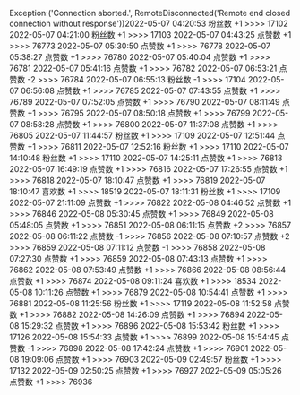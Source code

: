 Exception:('Connection aborted.', RemoteDisconnected('Remote end closed connection without response'))2022-05-07  04:20:53   粉丝数 +1 >>>> 17102
2022-05-07  04:21:00   粉丝数 +1 >>>> 17103
2022-05-07  04:43:25   点赞数 +1 >>>> 76773
2022-05-07  05:30:50   点赞数 +1 >>>> 76778
2022-05-07  05:38:27   点赞数 +1 >>>> 76780
2022-05-07  05:40:04   点赞数 +1 >>>> 76781
2022-05-07  05:41:16   点赞数 +1 >>>> 76782
2022-05-07  06:53:21   点赞数 -2 >>>> 76784
2022-05-07  06:55:13   粉丝数 -1 >>>> 17104
2022-05-07  06:56:08   点赞数 +1 >>>> 76785
2022-05-07  07:43:55   点赞数 +1 >>>> 76789
2022-05-07  07:52:05   点赞数 +1 >>>> 76790
2022-05-07  08:11:49   点赞数 +1 >>>> 76795
2022-05-07  08:50:18   点赞数 +1 >>>> 76799
2022-05-07  08:58:28   点赞数 +1 >>>> 76800
2022-05-07  11:37:08   点赞数 +1 >>>> 76805
2022-05-07  11:44:57   粉丝数 +1 >>>> 17109
2022-05-07  12:51:44   点赞数 +1 >>>> 76811
2022-05-07  12:52:16   粉丝数 +1 >>>> 17110
2022-05-07  14:10:48   粉丝数 +1 >>>> 17110
2022-05-07  14:25:11   点赞数 +1 >>>> 76813
2022-05-07  16:49:19   点赞数 +1 >>>> 76816
2022-05-07  17:26:55   点赞数 +1 >>>> 76818
2022-05-07  18:10:47   点赞数 +1 >>>> 76819
2022-05-07  18:10:47   喜欢数 +1 >>>> 18519
2022-05-07  18:11:31   粉丝数 +1 >>>> 17109
2022-05-07  21:11:09   点赞数 +1 >>>> 76822
2022-05-08  04:46:52   点赞数 +1 >>>> 76846
2022-05-08  05:30:45   点赞数 +1 >>>> 76849
2022-05-08  05:48:05   点赞数 +1 >>>> 76851
2022-05-08  06:11:15   点赞数 +2 >>>> 76857
2022-05-08  06:11:22   点赞数 -1 >>>> 76856
2022-05-08  07:10:57   点赞数 +2 >>>> 76859
2022-05-08  07:11:12   点赞数 -1 >>>> 76858
2022-05-08  07:27:30   点赞数 +1 >>>> 76859
2022-05-08  07:43:13   点赞数 +1 >>>> 76862
2022-05-08  07:53:49   点赞数 +1 >>>> 76866
2022-05-08  08:56:44   点赞数 +1 >>>> 76874
2022-05-08  09:11:24   喜欢数 +1 >>>> 18534
2022-05-08  10:11:26   点赞数 +1 >>>> 76879
2022-05-08  10:54:41   点赞数 +1 >>>> 76881
2022-05-08  11:25:56   粉丝数 +1 >>>> 17119
2022-05-08  11:52:58   点赞数 +1 >>>> 76882
2022-05-08  14:26:09   点赞数 +1 >>>> 76894
2022-05-08  15:29:32   点赞数 +1 >>>> 76896
2022-05-08  15:53:42   粉丝数 +1 >>>> 17126
2022-05-08  15:54:33   点赞数 +1 >>>> 76899
2022-05-08  15:54:45   点赞数 -1 >>>> 76898
2022-05-08  17:42:24   点赞数 +1 >>>> 76901
2022-05-08  19:09:06   点赞数 +1 >>>> 76903
2022-05-09  02:49:57   粉丝数 +1 >>>> 17132
2022-05-09  02:50:25   点赞数 +1 >>>> 76927
2022-05-09  05:05:26   点赞数 +1 >>>> 76936
